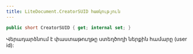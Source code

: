 ```yaml
---
title: LiteDocument.CreatorSUID հատկություն
---
```


```c#
public short CreatorSUID { get; internal set; }
```

Վերադարձնում է փաստաթուղթը ստեղծողի ներքին համարը (user id):
